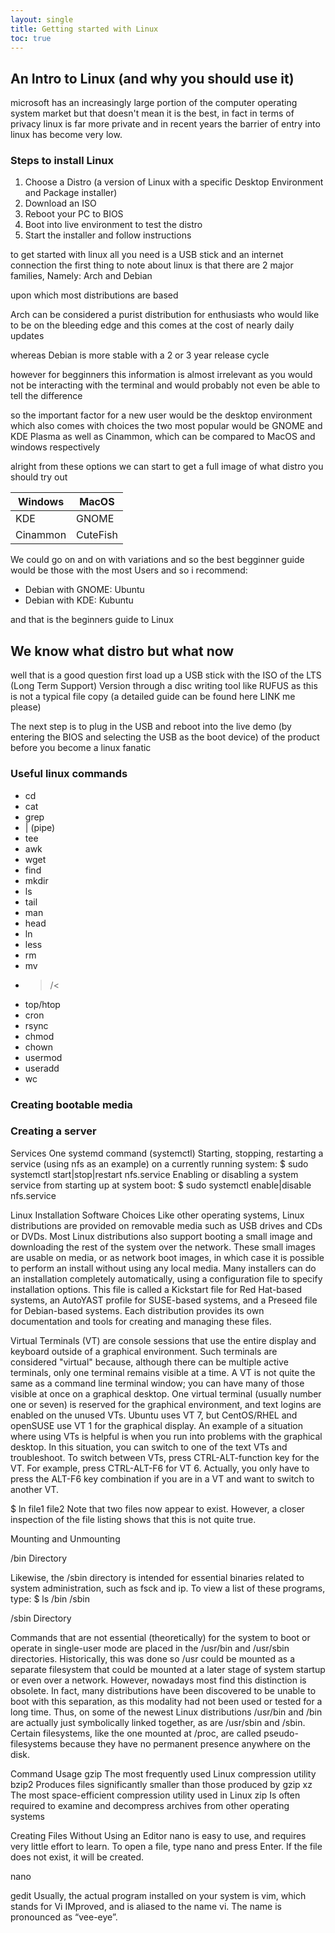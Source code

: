 ```yaml
---
layout: single
title: Getting started with Linux
toc: true
---
```

## An Intro to Linux (and why you should use it)

microsoft has an increasingly large portion of the computer operating system market but that doesn't mean it is the best, in fact in terms of privacy linux is far more private and in recent years the barrier of entry into linux has become very low.

### Steps to install Linux

1. Choose a Distro (a version of Linux with a specific Desktop Environment and Package installer)
2. Download an ISO
3. Reboot your PC to BIOS
4. Boot into live environment to test the distro
5. Start the installer and follow instructions

to get started with linux all you need is a USB stick and an internet connection
the first thing to note about linux is that there are 2 major families, 
Namely: Arch and Debian 

upon which most distributions are based 

Arch can be considered a purist distribution for enthusiasts who would like to be on the bleeding edge and this comes at the cost of nearly daily updates 

whereas Debian is more stable with a 2 or 3 year release cycle 

however for begginners this information is almost irrelevant as you would not be interacting with the terminal and would probably not even be able to tell the difference

so the important factor for a new user would be the desktop environment which also comes with choices
the two most popular would be GNOME and KDE Plasma as well as Cinammon, which can be compared to MacOS and windows respectively

alright from these options we can start to get a full image of what distro you should try out

| Windows | MacOS |  
| --- | --- |  
| KDE | GNOME |  
| Cinammon | CuteFish |  

We could go on and on with variations and so the best begginner guide would be those with the most Users
and so i recommend:
- Debian with GNOME: Ubuntu
- Debian with KDE: Kubuntu

and that is the beginners guide to Linux

## We know what distro but what now 

well that is a good question 
first load up a USB stick with the ISO of the LTS (Long Term Support) Version through a disc writing tool like RUFUS as this is not a typical file copy (a detailed guide can be found here LINK me please)

The next step is to plug in the USB and reboot into the live demo (by entering the BIOS and selecting the USB as the boot device) of the product before you become a linux fanatic


### Useful linux commands

- cd
- cat
- grep
- | (pipe)
- tee
- awk
- wget
- find
- mkdir
- ls
- tail
- man
- head
- ln
- less
- rm 
- mv
- >/<
- top/htop
- cron
- rsync
- chmod
- chown
- usermod
- useradd
- wc

### Creating bootable media

### Creating a server 

Services
One systemd command (systemctl) 
Starting, stopping, restarting a service (using nfs as an example) on a currently running system:
$ sudo systemctl start|stop|restart nfs.service
Enabling or disabling a system service from starting up at system boot:
$ sudo systemctl enable|disable nfs.service

Linux Installation Software Choices
Like other operating systems, Linux distributions are provided on removable media such as USB drives and CDs or DVDs. Most Linux distributions also support booting a small image and downloading the rest of the system over the network. These small images are usable on media, or as network boot images, in which case it is possible to perform an install without using any local media.
Many installers can do an installation completely automatically, using a configuration file to specify installation options. This file is called a Kickstart file for Red Hat-based systems, an AutoYAST profile for SUSE-based systems, and a Preseed file for Debian-based systems.
Each distribution provides its own documentation and tools for creating and managing these files.
 
Virtual Terminals (VT) are console sessions that use the entire display and keyboard outside of a graphical environment. Such terminals are considered "virtual" because, although there can be multiple active terminals, only one terminal remains visible at a time. A VT is not quite the same as a command line terminal window; you can have many of those visible at once on a graphical desktop.
One virtual terminal (usually number one or seven) is reserved for the graphical environment, and text logins are enabled on the unused VTs. Ubuntu uses VT 7, but CentOS/RHEL and openSUSE use VT 1 for the graphical display.
An example of a situation where using VTs is helpful is when you run into problems with the graphical desktop. In this situation, you can switch to one of the text VTs and troubleshoot.
To switch between VTs, press CTRL-ALT-function key for the VT. For example, press CTRL-ALT-F6 for VT 6. Actually, you only have to press the ALT-F6 key combination if you are in a VT and want to switch to another VT.
 

$ ln file1 file2
Note that two files now appear to exist. However, a closer inspection of the file listing shows that this is not quite true.


Mounting and Unmounting
 

/bin Directory
 
Likewise, the /sbin directory is intended for essential binaries related to system administration, such as fsck and ip. To view a list of these programs, type: 
$ ls /bin /sbin
 

/sbin Directory
 
Commands that are not essential (theoretically) for the system to boot or operate in single-user mode are placed in the /usr/bin and /usr/sbin directories. Historically, this was done so /usr could be mounted as a separate filesystem that could be mounted at a later stage of system startup or even over a network. However, nowadays most find this distinction is obsolete. In fact, many distributions have been discovered to be unable to boot with this separation, as this modality had not been used or tested for a long time.
Thus, on some of the newest Linux distributions /usr/bin and /bin are actually just symbolically linked together, as are /usr/sbin and /sbin.
Certain filesystems, like the one mounted at /proc, are called pseudo-filesystems because they have no permanent presence anywhere on the disk.

Command
Usage
gzip
The most frequently used Linux compression utility
bzip2
Produces files significantly smaller than those produced by gzip
xz
The most space-efficient compression utility used in Linux
zip
Is often required to examine and decompress archives from other operating systems

Creating Files Without Using an Editor
nano is easy to use, and requires very little effort to learn. To open a file, type nano <filename> and press Enter. If the file does not exist, it will be created.

nano

gedit
Usually, the actual program installed on your system is vim, which stands for Vi IMproved, and is aliased to the name vi. The name is pronounced as “vee-eye”.

